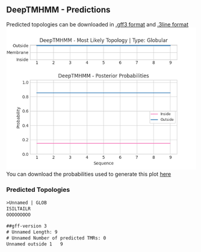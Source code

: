 ## DeepTMHMM - Predictions
Predicted topologies can be downloaded in [.gff3 format](TMRs.gff3) and [.3line format](predicted_topologies.3line)
![picture](plot.png)
You can download the probabilities used to generate this plot [here](Unnamed_probs.csv)
### Predicted Topologies
```
>Unnamed | GLOB
ISILTAILR
OOOOOOOOO

```


```
##gff-version 3
# Unnamed Length: 9
# Unnamed Number of predicted TMRs: 0
Unnamed	outside	1	9				

```
